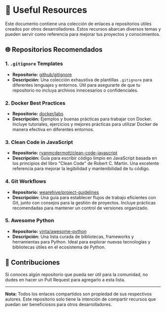 # 📂 Useful Resources

Este documento contiene una colección de enlaces a repositorios útiles creados por otros desarrolladores. Estos recursos abarcan diversos temas y pueden servir como referencia para mejorar tus proyectos y conocimientos.

## 🌐 Repositorios Recomendados

### 1. `.gitignore` Templates
- **Repositorio:** [github/gitignore](https://github.com/github/gitignore)
- **Descripción:** Una colección exhaustiva de plantillas `.gitignore` para diferentes lenguajes y entornos. Útil para asegurarte de que tu repositorio no incluya archivos innecesarios o confidenciales.

### 2. Docker Best Practices
- **Repositorio:** [docker/labs](https://github.com/docker/labs)
- **Descripción:** Ejemplos y buenas prácticas para trabajar con Docker. Incluye tutoriales, ejercicios y mejores prácticas para utilizar Docker de manera efectiva en diferentes entornos.

### 3. Clean Code in JavaScript
- **Repositorio:** [ryanmcdermott/clean-code-javascript](https://github.com/ryanmcdermott/clean-code-javascript)
- **Descripción:** Guía para escribir código limpio en JavaScript basada en los principios del libro "Clean Code" de Robert C. Martin. Una excelente referencia para mejorar la legibilidad y mantenibilidad de tu código.

### 4. Git Workflows
- **Repositorio:** [wearehive/project-guidelines](https://github.com/wearehive/project-guidelines)
- **Descripción:** Una guía para establecer flujos de trabajo eficientes con Git, junto con consejos para la gestión de proyectos. Incluye prácticas recomendadas para mantener un control de versiones organizado.

### 5. Awesome Python
- **Repositorio:** [vinta/awesome-python](https://github.com/vinta/awesome-python)
- **Descripción:** Una lista curada de bibliotecas, frameworks y herramientas para Python. Ideal para explorar nuevas tecnologías y bibliotecas útiles en el ecosistema de Python.

## 📌 Contribuciones

Si conoces algún repositorio que pueda ser útil para la comunidad, no dudes en hacer un Pull Request para agregarlo a esta lista.

---

**Nota:** Todos los enlaces compartidos son propiedad de sus respectivos autores. Este repositorio solo tiene la intención de compartir recursos que puedan ser beneficiosos para otros desarrolladores.
